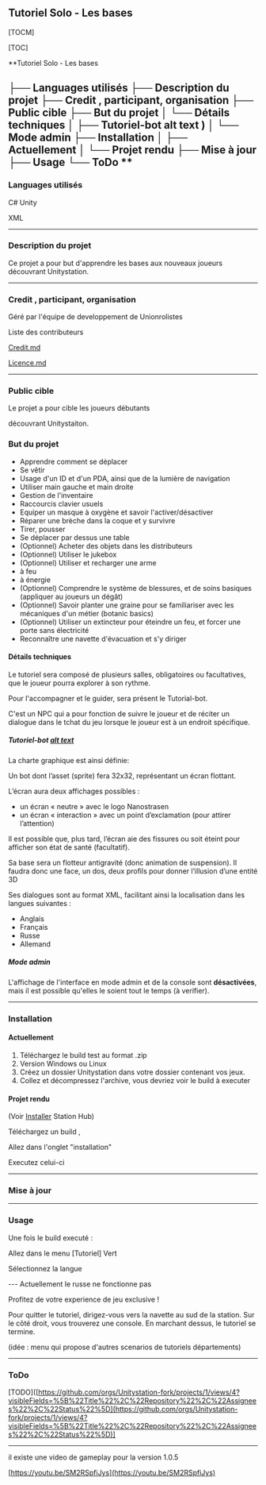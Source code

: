 ## Tutoriel Solo - Les bases

[TOCM]

[TOC]

**Tutoriel Solo - Les bases

├── Languages utilisés
├── Description du projet
├── Credit , participant, organisation
├── Public cible
├── But du projet
│	└── Détails techniques
│		├── Tutoriel-bot alt text )
│		└── Mode admin
├── Installation
│ 	├── Actuellement
│   └── Projet rendu
├── Mise à jour
├── Usage
└── ToDo
**
-------------

### Languages utilisés

C# Unity

XML

-------------

  

### Description du projet

Ce projet a pour but d'apprendre les bases aux nouveaux joueurs découvrant Unitystation.

-------------

### Credit , participant, organisation

Géré par l'équipe de developpement de Unionrolistes

Liste des contributeurs

[Credit.md]([https://github.com/Unitystation-fork/UnityStation-Tutorial/blob/main/Credit.md](https://github.com/Unitystation-fork/UnityStation-Tutorial/blob/main/Credit.md))

[Licence.md]([https://github.com/Unitystation-fork/UnityStation-Tutorial/blob/main/LICENSE](https://github.com/Unitystation-fork/UnityStation-Tutorial/blob/main/LICENSE))

-------------

### Public cible

Le projet a pour cible les joueurs débutants

découvrant Unitystaiton.

  

### But du projet

-   Apprendre comment se déplacer
-   Se vêtir
-   Usage d'un ID et d'un PDA, ainsi que de la lumière de navigation
-   Utiliser main gauche et main droite
-   Gestion de l'inventaire
-   Raccourcis clavier usuels
-   Equiper un masque à oxygène et savoir l'activer/désactiver
-   Réparer une brèche dans la coque et y survivre
-   Tirer, pousser
-   Se déplacer par dessus une table
-   (Optionnel) Acheter des objets dans les distributeurs
-   (Optionnel) Utiliser le jukebox
-   (Optionnel) Utiliser et recharger une arme
-   à feu
-   à énergie
-   (Optionnel) Comprendre le système de blessures, et de soins basiques (appliquer au joueurs un dégât)
-   (Optionnel) Savoir planter une graine pour se familiariser avec les mécaniques d'un métier (botanic basics)
-   (Optionnel) Utiliser un extincteur pour éteindre un feu, et forcer une porte sans électricité
-   Reconnaître une navette d'évacuation et s'y diriger
 

#### Détails techniques

Le tutoriel sera composé de plusieurs salles, obligatoires ou facultatives, que le joueur pourra explorer à son rythme.
 
Pour l'accompagner et le guider, sera présent le Tutorial-bot.

C'est un NPC qui a pour fonction de suivre le joueur et de réciter un dialogue dans le tchat du jeu lorsque le joueur est à un endroit spécifique.

##### Tutoriel-bot [alt text]([https://raw.githubusercontent.com/Unitystation-fork/UnityStation-Tutorial/main/Assets/Textures/Bot/Attention-Front/attention-front-1.gif](https://raw.githubusercontent.com/Unitystation-fork/UnityStation-Tutorial/main/Assets/Textures/Bot/Attention-Front/attention-front-1.gif))

La charte graphique est ainsi définie:

Un bot dont l’asset (sprite) fera 32x32, représentant un écran flottant.

L’écran aura deux affichages possibles :

-   un écran « neutre » avec le logo Nanostrasen
-   un écran « interaction » avec un point d’exclamation (pour attirer l’attention)

Il est possible que, plus tard, l’écran aie des fissures ou soit éteint pour afficher son état de santé  (facultatif).

Sa base sera un flotteur antigravité (donc animation de suspension). Il faudra donc une face, un dos, deux profils pour donner l’illusion d’une entité 3D

 
Ses dialogues sont au format XML, facilitant ainsi la localisation dans les langues suivantes :

-   Anglais
-   Français
-   Russe
-   Allemand

##### Mode admin

L'affichage de l'interface en mode admin et de la console sont **désactivées**, mais il est possible qu'elles le soient tout le temps (à verifier).

-------------

### Installation
#### Actuellement

 1. Téléchargez le build test au format .zip
 2. Version Windows ou Linux
 3. Créez un dossier Unitystation dans votre dossier contenant vos jeux.
 4. Collez et décompressez l'archive, vous devriez voir le build à executer

  
#### Projet rendu

(Voir [Installer]([https://github.com/Unitystation-fork/Unitystation-WikiV2/blob/main/docs/1_HowToInstallGame/1_HowInstall.FR.md](https://github.com/Unitystation-fork/Unitystation-WikiV2/blob/main/docs/1_HowToInstallGame/1_HowInstall.FR.md)) Station Hub)

Téléchargez un build ,

Allez dans l'onglet "installation"

Executez celui-ci

  

-------------

### Mise à jour

-------------

### Usage

Une fois le build executé :

Allez dans le menu [Tutoriel] Vert

Sélectionnez la langue

--- Actuellement le russe ne fonctionne pas

Profitez de votre experience de jeu exclusive !

  

Pour quitter le tutoriel, dirigez-vous vers la navette au sud de la station. Sur le côté droit, vous trouverez une console. En marchant dessus, le tutoriel se termine.

  

(idée : menu qui propose d'autres scenarios de tutoriels départements)

---

### ToDo

[TODO]([https://github.com/orgs/Unitystation-fork/projects/1/views/4?visibleFields=%5B%22Title%22%2C%22Repository%22%2C%22Assignees%22%2C%22Status%22%5D](https://github.com/orgs/Unitystation-fork/projects/1/views/4?visibleFields=%5B%22Title%22%2C%22Repository%22%2C%22Assignees%22%2C%22Status%22%5D)]

  

-------------

il existe une video de gameplay pour la version 1.0.5

[https://youtu.be/SM2RSpfiJys](https://youtu.be/SM2RSpfiJys)

 
